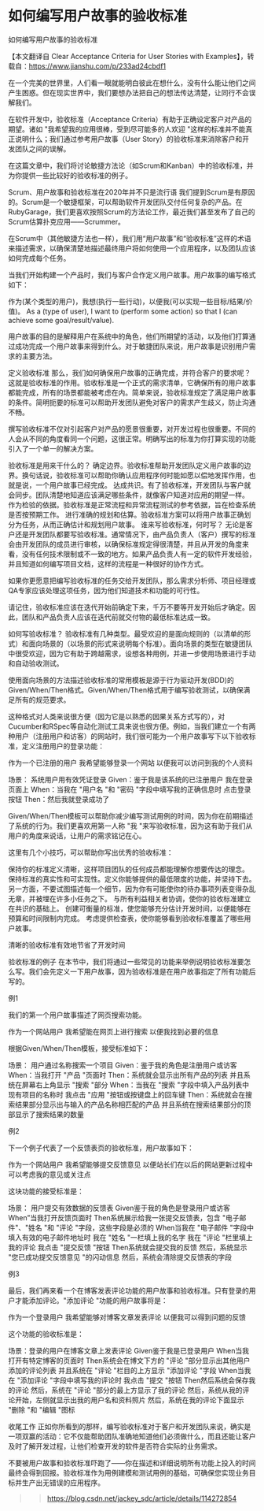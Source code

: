 # 如何编写用户故事的验收标准

如何编写用户故事的验收标准
 

 

【本文翻译自 Clear Acceptance Criteria for User Stories with Examples】，转载自：https://www.jianshu.com/p/233ad24cbdf1

在一个完美的世界里，人们看一眼就能明白彼此在想什么，没有什么能让他们之间产生困惑。但在现实世界中，我们要想办法把自己的想法传达清楚，让同行不会误解我们。

在软件开发中，验收标准（Acceptance Criteria）有助于正确设定客户对产品的期望。诸如 "我希望我的应用很棒，受到尽可能多的人欢迎 "这样的标准并不能真正说明什么；我们通过参考用户故事（User Story）的验收标准来消除客户和开发团队之间的误解。

在这篇文章中，我们将讨论敏捷方法论（如Scrum和Kanban）中的验收标准，并为你提供一些比较好的验收标准的例子。

Scrum、用户故事和验收标准在2020年并不只是流行语
我们提到Scrum是有原因的。Scrum是一个敏捷框架，可以帮助软件开发团队交付任何复杂的产品。在RubyGarage，我们更喜欢按照Scrum的方法论工作，最近我们甚至发布了自己的Scrum估算扑克应用——Scrummer。

在Scrum中（其他敏捷方法也一样），我们用“用户故事”和“验收标准”这样的术语来描述需求，以确保清楚地描述最终用户将如何使用一个应用程序，以及团队应该如何完成每个任务。

当我们开始构建一个产品时，我们与客户合作定义用户故事。用户故事的编写格式如下：

作为(某个类型的用户)，我想(执行一些行动)，以便我(可以实现一些目标/结果/价值)。
As a (type of user), I want to (perform some action) so that I (can achieve some goal/result/value).

用户故事的目的是解释用户在系统中的角色，他们所期望的活动，以及他们打算通过成功完成一个用户故事来得到什么。对于敏捷团队来说，用户故事是识别用户需求的主要方法。

定义验收标准
那么，我们如何确保用户故事的正确完成，并符合客户的要求呢？这就是验收标准的作用。验收标准是一个正式的需求清单，它确保所有的用户故事都能完成，所有的场景都能被考虑在内。简单来说，验收标准规定了满足用户故事的条件。简明扼要的标准可以帮助开发团队避免对客户的需求产生歧义，防止沟通不畅。

撰写验收标准不仅对引起客户对产品的愿景很重要，对开发过程也很重要。不同的人会从不同的角度看同一个问题，这很正常。明确写出的标准为你打算实现的功能引入了一个单一的解决方案。

验收标准是用来干什么的？
确定边界。验收标准帮助开发团队定义用户故事的边界。换句话说，验收标准可以帮助你确认应用程序何时能如愿以偿地发挥作用，也就是说，一个用户故事已经完成。
达成共识。有了验收标准，开发团队与客户就会同步。团队清楚地知道应该满足哪些条件，就像客户知道对应用的期望一样。
作为检验的依据。验收标准是正常流程和异常流程测试的参考依据，旨在检查系统是否按预期工作。
进行准确的规划和估算。验收标准方案可以将用户故事正确划分为任务，从而正确估计和规划用户故事。
谁来写验收标准，何时写？
无论是客户还是开发团队都要写验收标准。通常情况下，由产品负责人（客户）撰写的标准会由开发团队的成员进行审核，以确保标准规定得很清楚，并且从开发的角度来看，没有任何技术限制或不一致的地方。如果产品负责人有一定的软件开发经验，并且知道如何编写项目文档，这样的流程是一种很好的协作方式。

如果你更愿意把编写验收标准的任务交给开发团队，那么需求分析师、项目经理或QA专家应该处理这项任务，因为他们知道技术和功能的可行性。

请记住，验收标准应该在迭代开始前确定下来，千万不要等开发开始后才确定。因此，团队和产品负责人应该在迭代前就交付物的最低标准达成一致。

如何写验收标准？
验收标准有几种类型。最受欢迎的是面向规则的（以清单的形式）和面向场景的（以场景的形式来说明每个标准）。面向场景的类型在敏捷团队中很受欢迎，因为它有助于跨越需求，设想各种用例，并进一步使用场景进行手动和自动验收测试。

使用面向场景的方法描述验收标准的常用模板是源于行为驱动开发(BDD)的Given/When/Then格式。Given/When/Then格式用于编写验收测试，以确保满足所有的规范要求。

这种格式对人类来说很方便（因为它是以熟悉的因果关系方式写的），对Cucumber和RSpec等自动化测试工具来说也很方便。例如，当我们建立一个有两种用户（注册用户和访客）的网站时，我们很可能为一个用户故事写下以下验收标准，定义注册用户的登录功能：

作为一个已注册的用户
我希望能够登录一个网站
以便我可以访问到我的个人资料

场景： 系统用户用有效凭证登录
Given：鉴于我是该系统的已注册用户
我在登录页面上
When：当我在 "用户名 "和 "密码 "字段中填写我的正确信息时
点击登录按钮
Then：然后我就登录成功了

Given/When/Then模板可以帮助你减少编写测试用例的时间，因为你在前期描述了系统的行为。我们更喜欢用第一人称 "我 "来写验收标准，因为这有助于我们从用户的角度来说话，让用户的需求铭记在心。

这里有几个小技巧，可以帮助你写出优秀的验收标准：

保持你的标准定义清晰，这样项目团队的任何成员都能理解你想要传达的理念。
保持标准的真实性和可实现性。定义你能够提供的最低限度的功能，并坚持下去。另一方面，不要试图描述每一个细节，因为你有可能使你的待办事项列表变得杂乱无章，并被埋在许多小任务之下。
与所有利益相关者协调，使你的验收标准建立在共识的基础上。
创建可衡量的标准，使您能够充分估计开发时间，以便能够在预算和时间限制内完成。
考虑提供检查表，使你能够看到验收标准覆盖了哪些用户故事。


清晰的验收标准有效地节省了开发时间

验收标准的例子
在本节中，我们将通过一些常见的功能来举例说明验收标准要怎么写。我们会先定义一下用户故事，因为验收标准是在用户故事指定了所有功能后写的。

例1

我们的第一个用户故事描述了网页搜索功能。

作为一个网站用户
我希望能在网页上进行搜索
以便我找到必要的信息

根据Given/When/Then模板，接受标准如下：

场景： 用户通过名称搜索一个项目
Given：鉴于我的角色是注册用户或访客
When：当我打开 "产品 "页面时
Then：系统就会显示出所有产品的列表
并且系统在屏幕右上角显示 "搜索 "部分
When：当我在 "搜索 "字段中填入产品列表中现有项目的名称时
我点击 "应用 "按钮或按键盘上的回车键
Then：系统就会在搜索结果部分显示出与输入的产品名称相匹配的产品
并且系统在搜索结果部分的顶部显示了搜索结果的数量

例2

下一个例子代表了一个反馈表页的验收标准，用户故事如下：

作为一个网站用户
我希望能够提交反馈意见
以便站长们在以后的网站更新过程中可以考虑我的意见或关注点

这块功能的接受标准是：

场景： 用户提交有效数据的反馈表
Given鉴于我的角色是登录用户或访客
When”当我打开反馈页面时
Then系统展示给我一张提交反馈表，包含 "电子邮件"、"姓名 "和 "评论 "字段，这些字段是必须的
When当我在 "电子邮件 "字段中填入有效的电子邮件地址时
我在 "姓名 "一栏填上我的名字
我在 "评论 "栏里填上我的评论
我点击 "提交反馈 "按钮
Then系统就会提交我的反馈
然后，系统显示 "您已成功提交反馈意见 "的闪动信息
然后，系统会清除提交反馈表的字段

例3

最后，我们再来看一个在博客发表评论功能的用户故事和验收标准。只有登录的用户才能添加评论。"添加评论 "功能的用户故事将是：

作为一个登录用户
我希望能够对博客文章发表评论
以便我可以得到问题的反馈

这个功能的验收标准是：

场景：登录的用户在博客文章上发表评论
Given鉴于我是已登录用户
When当我打开有特定博客的页面时
Then系统会在博文下方的 "评论 "部分显示出其他用户添加的评论列表
并且系统在 "评论 "栏目的上方显示 "添加评论 "字段
When当我在 "添加评论 "字段中填写我的评论时
我点击 "提交 "按钮
Then然后系统会保存我的评论
然后，系统在 "评论 "部分的最上方显示了我的评论
然后，系统从我的评论开始，左侧就显示出我的用户名和资料照片
然后，系统在我的评论下面显示 "删除 "和 "编辑 "图标

收尾工作
正如你所看到的那样，编写验收标准对于客户和开发团队来说，确实是一项双赢的活动：它不仅能帮助团队准确地知道他们必须做什么，而且还能让客户及时了解开发过程，让他们检查开发的软件是否符合实际的业务需求。

不要被用户故事和验收标准吓跑了——你在描述和详细说明所有功能上投入的时间最终会得到回报。验收标准作为用例建模和测试用例的基础，可确保您实现业务目标并生产出无错误的应用程序。


>> https://blog.csdn.net/jackey_sdc/article/details/114272854